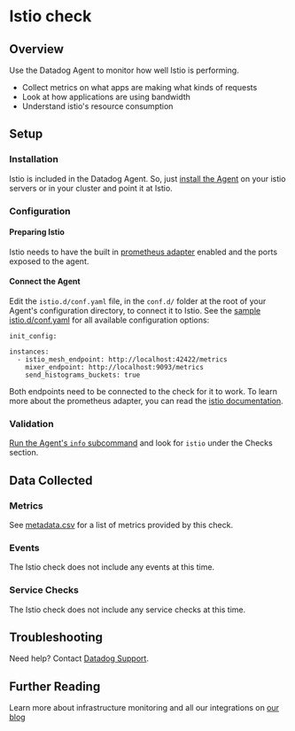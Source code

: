 # Istio check

## Overview

Use the Datadog Agent to monitor how well Istio is performing.

* Collect metrics on what apps are making what kinds of requests
* Look at how applications are using bandwidth
* Understand istio's resource consumption

## Setup

### Installation

Istio is included in the Datadog Agent. So, just [install the Agent][1] on your istio servers or in your cluster and point it at Istio.

### Configuration

#### Preparing Istio

Istio needs to have the built in [prometheus adapter][2] enabled and the ports exposed to the agent.

#### Connect the Agent

Edit the `istio.d/conf.yaml` file, in the `conf.d/` folder at the root of your Agent's configuration directory, to connect it to Istio. See the [sample istio.d/conf.yaml][3] for all available configuration options:

```
init_config:

instances:
  - istio_mesh_endpoint: http://localhost:42422/metrics
    mixer_endpoint: http://localhost:9093/metrics
    send_histograms_buckets: true
```

Both endpoints need to be connected to the check for it to work. To learn more about the prometheus adapter, you can read the [istio documentation][4].

### Validation

[Run the Agent's `info` subcommand][5] and look for `istio` under the Checks section.

## Data Collected

### Metrics

See [metadata.csv][6] for a list of metrics provided by this check.

### Events
The Istio check does not include any events at this time.

### Service Checks
The Istio check does not include any service checks at this time.

## Troubleshooting
Need help? Contact [Datadog Support][7].

## Further Reading
Learn more about infrastructure monitoring and all our integrations on [our blog][8]

[1]: https://app.datadoghq.com/account/settings#agent
[2]: https://istio.io/docs/tasks/telemetry/querying-metrics.html#about-the-prometheus-add-on
[3]: https://github.com/DataDog/integrations-core/blob/master/istio/conf.yaml.example
[4]: https://istio.io/docs/tasks/telemetry/querying-metrics.html#about-the-prometheus-add-on
[5]: https://docs.datadoghq.com/agent/faq/agent-status-and-information/
[6]: https://github.com/DataDog/integrations-core/blob/master/istio/metadata.csv
[7]: http://docs.datadoghq.com/help/
[8]: https://www.datadoghq.com/blog/
